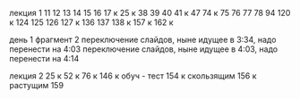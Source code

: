 лекция 1
11
12
13
14
15
16
17 к
25 к
38
39
40
41 к
47
74 к
75
76
77
78
94
120 к
124
125
126
127 к
136
137
138 к
157 к
162 к

день 1 фрагмент 2
переключение слайдов, ныне идущее в 3:34, надо перенести на 4:03
переключение слайдов, ныне идущее в 4:03, надо перенести на 4:14

лекция 2
25 к
52 к
76 к
146 к обуч - тест
154 к скользящим 
156 к растущим
159 

